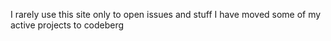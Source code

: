 I rarely use this site only to open issues and stuff I have moved some of my active projects to codeberg 